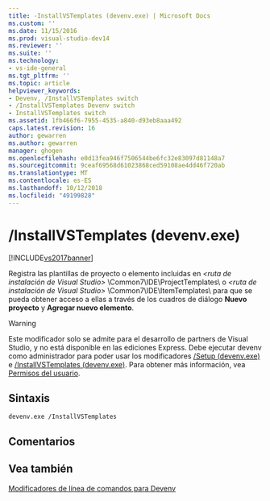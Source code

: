 ```yaml
---
title: -InstallVSTemplates (devenv.exe) | Microsoft Docs
ms.custom: ''
ms.date: 11/15/2016
ms.prod: visual-studio-dev14
ms.reviewer: ''
ms.suite: ''
ms.technology:
- vs-ide-general
ms.tgt_pltfrm: ''
ms.topic: article
helpviewer_keywords:
- Devenv, /InstallVSTemplates switch
- /InstallVSTemplates Devenv switch
- InstallVSTemplates switch
ms.assetid: 1fb466f6-7955-4535-a840-d93eb8aaa492
caps.latest.revision: 16
author: gewarren
ms.author: gewarren
manager: ghogen
ms.openlocfilehash: e0d13fea946f7506544be6fc32e83097d81148a7
ms.sourcegitcommit: 9ceaf69568d61023868ced59108ae4dd46f720ab
ms.translationtype: MT
ms.contentlocale: es-ES
ms.lasthandoff: 10/12/2018
ms.locfileid: "49199828"
---
```

# <a name="installvstemplates-devenvexe"></a>/InstallVSTemplates (devenv.exe)
[!INCLUDE[vs2017banner](../../includes/vs2017banner.md)]

  
Registra las plantillas de proyecto o elemento incluidas en *\<ruta de instalación de Visual Studio>* \Common7\IDE\ProjectTemplates\ o *\<ruta de instalación de Visual Studio>* \Common7\IDE\ItemTemplates\ para que se pueda obtener acceso a ellas a través de los cuadros de diálogo **Nuevo proyecto** y **Agregar nuevo elemento**.  
  
> [!WARNING]
>  Este modificador solo se admite para el desarrollo de partners de Visual Studio, y no está disponible en las ediciones Express. Debe ejecutar devenv como administrador para poder usar los modificadores [/Setup (devenv.exe)](../../ide/reference/setup-devenv-exe.md) e [/InstallVSTemplates (devenv.exe)](../../ide/reference/installvstemplates-devenv-exe.md). Para obtener más información, vea [Permisos del usuario](../../ide/user-permissions-and-visual-studio.md).  
  
## <a name="syntax"></a>Sintaxis  
  
```  
devenv.exe /InstallVSTemplates  
```  
  
## <a name="remarks"></a>Comentarios  
  
## <a name="see-also"></a>Vea también  
 [Modificadores de línea de comandos para Devenv](../../ide/reference/devenv-command-line-switches.md)




